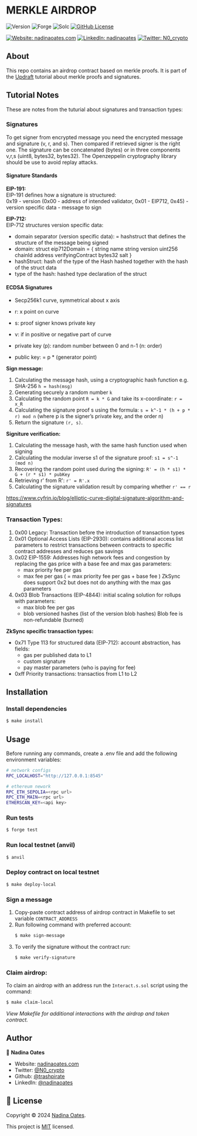 

# MERKLE AIRDROP

![Version](https://img.shields.io/badge/version-1.0.0-blue.svg?style=for-the-badge)
![Forge](https://img.shields.io/badge/forge-v0.2.0-blue.svg?style=for-the-badge)
![Solc](https://img.shields.io/badge/solc-v0.8.20-blue.svg?style=for-the-badge)
[![GitHub License](https://img.shields.io/github/license/trashpirate/merkle-airdrop?style=for-the-badge)](https://github.com/trashpirate/merkle-airdrop/blob/master/LICENSE)

[![Website: nadinaoates.com](https://img.shields.io/badge/Portfolio-00e0a7?style=for-the-badge&logo=Website)](https://nadinaoates.com)
[![LinkedIn: nadinaoates](https://img.shields.io/badge/LinkedIn-0a66c2?style=for-the-badge&logo=LinkedIn&logoColor=f5f5f5)](https://linkedin.com/in/nadinaoates)
[![Twitter: N0_crypto](https://img.shields.io/badge/@N0_crypto-black?style=for-the-badge&logo=X)](https://twitter.com/N0_crypto)


## About
This repo contains an airdrop contract based on merkle proofs. It is part of the [Updraft](https://updraft.cyfrin.io/) tutorial about merkle proofs and signatures.

## Tutorial Notes  
These are notes from the tuturial about signatures and transaction types:

### Signatures
To get signer from encrypted message you need the encrypted message and signature (v, r, and s). Then compared if retrieved signer is the right one. The signature can be concatenated (bytes) or in three components v,r,s (uint8, bytes32, bytes32). The Openzeppelin cryptography library should be use to avoid replay attacks.

#### Signature Standards

**EIP-191:**  
EIP-191 defines how a signature is structured:  
0x19 - version (0x00 - address of intended validator, 0x01 - EIP712, 0x45) - version specific data - message to sign

**EIP-712:**  
EIP-712 structures version specific data:

- domain separator (version specific data): = hashstruct that defines the structure of the message being signed
- domain:
	struct eip712Domain = {
		string name
		string version
		uint256 chainId
		address verifyingContract
		bytes32 salt
	}
- hashStruct: hash of the type of the Hash hashed together with the hash of the struct data
- type of the hash: hashed type declaration of the struct

#### ECDSA Signatures 
- Secp256k1 curve, symmetrical about x axis
- r: x point on curve
- s: proof signer knows private key
- v: if in positive or negative part of curve

- private key (p): random  number between 0 and n-1 (n: order)
- public key: = p * (generator point)

**Sign message:**   
1. Calculating the message hash, using a cryptographic hash function e.g. SHA-256 `h = hash(msg)`
2. Generating securely a random number `k`
3. Calculating the random point `R = k * G` and take its x-coordinate: `r = x_R`
4. Calculating the signature proof s using the formula: `s = k^-1 * (h + p * r) mod n` (where p is the signer’s private key, and the order n)
5. Return the signature `(r, s)`.

**Signiture verification:**   
1. Calculating the message hash, with the same hash function used when signing
2. Calculating the modular inverse s1 of the signature proof: `s1 = s^-1 (mod n)`
3. Recovering the random point used during the signing: `R' = (h * s1) * G + (r * s1) * pubKey`
4. Retrieving r' from R': `r' = R'.x`
5. Calculating the signature validation result by comparing whether `r' == r`

https://www.cyfrin.io/blog/elliptic-curve-digital-signature-algorithm-and-signatures

### Transaction Types:

1. 0x00 Legacy: Transaction before the introduction of transaction types
2. 0x01 Optional Access Lists (EIP-2930): contains additional access list parameters to restrict transactions between contracts to specific contract addresses and reduces gas savings
3. 0x02 EIP-1559: Addresses high network fees and congestion by replacing the gas price with a base fee and max gas parameters:
    - max priority fee per gas
    - max fee per gas ( = max priority fee per gas + base fee )
    ZkSync does support 0x2 but does not do anything with the max gas parameters
4. 0x03 Blob Transactions (EIP-4844): initial scaling solution for rollups with parameters:
    - max blob fee per gas
    - blob versioned hashes (list of the version blob hashes)
    Blob fee is non-refundable (burned)

**ZkSync specific transaction types:**  
- 0x71 Type 113 for structured data (EIP-712): account abstraction, has fields:
    - gas per published data to L1
    - custom signature
    - pay master parameters (who is paying for fee)
- 0xff Priority transactions: transactios from L1 to L2


## Installation

### Install dependencies
```bash
$ make install
```

## Usage
Before running any commands, create a .env file and add the following environment variables:
```bash
# network configs
RPC_LOCALHOST="http://127.0.0.1:8545"

# ethereum nework
RPC_ETH_SEPOLIA=<rpc url>
RPC_ETH_MAIN=<rpc url>
ETHERSCAN_KEY=<api key>

```

### Run tests
```bash
$ forge test
```

### Run local testnet (anvil)
```bash
$ anvil
```

### Deploy contract on local testnet
```bash
$ make deploy-local
```

### Sign a message
1. Copy-paste contract address of airdrop contract in Makefile to set variable `CONTRACT_ADDRESS`
2. Run following command with preferred account:
    ```bash
    $ make sign-message
    ```
3. To verify the signature without the contract run:
    ```bash
    $ make verify-signature
    ```

### Claim airdrop:
To claim an airdrop with an address run the `Interact.s.sol` script using the command:
 ```bash
$ make claim-local
```

*View Makefile for additional interactions with the airdrop and token contract.*

## Author

👤 **Nadina Oates**

* Website: [nadinaoates.com](https://nadinaoates.com)
* Twitter: [@N0\_crypto](https://twitter.com/N0\_crypto)
* Github: [@trashpirate](https://github.com/trashpirate)
* LinkedIn: [@nadinaoates](https://linkedin.com/in/nadinaoates)


## 📝 License

Copyright © 2024 [Nadina Oates](https://github.com/trashpirate).

This project is [MIT](https://github.com/trashpirate/merkle-airdrop/blob/master/LICENSE) licensed.


